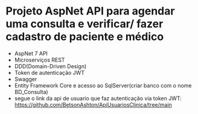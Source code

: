 # Projeto AspNet API para agendar uma consulta e verificar/ fazer cadastro de paciente e médico
* AspNet 7 API
* Microserviços REST
* DDD(Domain-Driven Design)
* Token de autenticação JWT
* Swagger
* Entity Framework Core e acesso ao SqlServer(criar banco com o nome BD_Consulta)
* segue o link da api de usuario que faz autenticação via token JWT: https://github.com/BetsonAshton/ApiUsuariosClinica/tree/main
